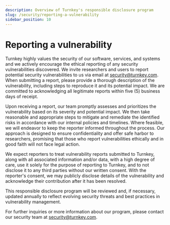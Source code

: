 ```yaml
---
description: Overview of Turnkey's responsible disclosure program
slug: /security/reporting-a-vulnerability
sidebar_position: 10
---
```


# Reporting a vulnerability

Turnkey highly values the security of our software, services, and systems and we actively encourage the ethical reporting of any security vulnerabilities discovered. We invite researchers and users to report potential security vulnerabilities to us via email at [security@turnkey.com](mailto:security@turnkey.com). When submitting a report, please provide a thorough description of the vulnerability, including steps to reproduce it and its potential impact. We are committed to acknowledging all legitimate reports within five (5) business days of receipt.

Upon receiving a report, our team promptly assesses and prioritizes the vulnerability based on its severity and potential impact. We then take reasonable and appropriate steps to mitigate and remediate the identified risks in accordance with our internal policies and timelines. Where feasible, we will endeavor to keep the reporter informed throughout the process. Our approach is designed to ensure confidentiality and offer safe harbor to researchers, promising that those who report vulnerabilities ethically and in good faith will not face legal action.

We expect reporters to treat vulnerability reports submitted to Turnkey, along with all associated information and/or data, with a high degree of care, use it solely for the purpose of reporting to Turnkey, and to not disclose it to any third parties without our written consent. With the reporter's consent, we may publicly disclose details of the vulnerability and acknowledge their contribution after it has been resolved.

This responsible disclosure program will be reviewed and, if necessary, updated annually to reflect evolving security threats and best practices in vulnerability management.

For further inquiries or more information about our program, please contact our security team at [security@turnkey.com](mailto:security@turnkey.com).